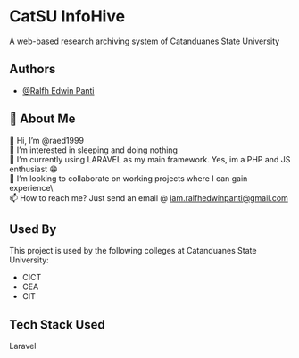 
# CatSU InfoHive

A web-based research archiving system of Catanduanes State University

## Authors

- [@Ralfh Edwin Panti](https://github.com/raed1999)


## 🚀 About Me
👋 Hi, I’m @raed1999\
👀 I’m interested in sleeping and doing nothing\
🌱 I’m currently using LARAVEL as my main framework. Yes, im a PHP and JS enthusiast 😁\
💞️ I’m looking to collaborate on working projects where I can gain experience\  
📫 How to reach me? Just send an email @ iam.ralfhedwinpanti@gmail.com


## Used By

This project is used by the following colleges at Catanduanes State University:

- CICT
- CEA
- CIT


## Tech Stack Used

Laravel

